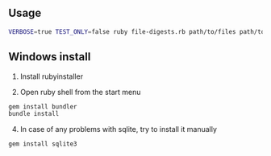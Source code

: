 ## Usage

```sh
VERBOSE=true TEST_ONLY=false ruby file-digests.rb path/to/files path/to/database.sqlite
```

## Windows install

1. Install rubyinstaller

2. Open ruby shell from the start menu

```sh
gem install bundler
bundle install
```

4. In case of any problems with sqlite, try to install it manually

```sh
gem install sqlite3
```
